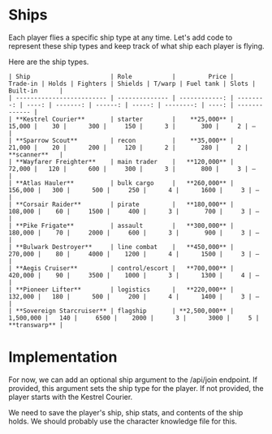 # Ships

Each player flies a specific ship type at any time. Let's add code to represent these ship types and keep track of what ship each player is flying. 

Here are the ship types.

```
| Ship                      | Role           |         Price |  Trade‑in | Holds | Fighters | Shields | T/warp | Fuel tank | Slots | Built‑in      |
| ------------------------- | -------------- | ------------: | --------: | ----: | -------: | ------: | -----: | --------: | ----: | ------------- |
| **Kestrel Courier**       | starter        |    **25,000** |    15,000 |    30 |      300 |     150 |      3 |       300 |     2 | —             |
| **Sparrow Scout**         | recon          |    **35,000** |    21,000 |    20 |      200 |     120 |      2 |       280 |     2 | **scanner**   |
| **Wayfarer Freighter**    | main trader    |   **120,000** |    72,000 |   120 |      600 |     300 |      3 |       800 |     3 | —             |
| **Atlas Hauler**          | bulk cargo     |   **260,000** |   156,000 |   300 |      500 |     250 |      4 |      1600 |     3 | —             |
| **Corsair Raider**        | pirate         |   **180,000** |   108,000 |    60 |     1500 |     400 |      3 |       700 |     3 | —             |
| **Pike Frigate**          | assault        |   **300,000** |   180,000 |    70 |     2000 |     600 |      3 |       900 |     3 | —             |
| **Bulwark Destroyer**     | line combat    |   **450,000** |   270,000 |    80 |     4000 |    1200 |      4 |      1500 |     3 | —             |
| **Aegis Cruiser**         | control/escort |   **700,000** |   420,000 |    90 |     3500 |    1000 |      3 |      1300 |     4 | —             |
| **Pioneer Lifter**        | logistics      |   **220,000** |   132,000 |   180 |      500 |     200 |      4 |      1400 |     3 | —             |
| **Sovereign Starcruiser** | flagship       | **2,500,000** | 1,500,000 |   140 |     6500 |    2000 |      3 |      3000 |     5 | **transwarp** |
```

# Implementation

For now, we can add an optional ship argument to the /api/join endpoint. If provided, this argument sets the ship type for the player. If not provided, the player starts with the Kestrel Courier. 

We need to save the player's ship, ship stats, and contents of the ship holds. We should probably use the character knowledge file for this. 
